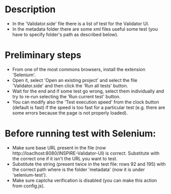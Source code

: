 # Description
- In the 'Validator.side' file there is a list of test for the Validator UI.
- In the metadata folder there are some xml files useful some test (you have to specify folder's path as described below).
  
# Preliminary steps
- From one of the most commons browsers, install the extension 'Selenium'.
- Open it, select 'Open an existing project' and select the file 'Validator.side' and then click the 'Run all tests' button.
- Wait for the end and if some test go wrong, select them individually and try to re-run selecting the 'Run current test' 
  button.
- You can modify also the 'Test execution speed' from the clock button (default is fast) if the speed is too fast for a
  particular test (e.g. there are some errors because the page is not properly loaded).
  
# Before running test with Selenium:
- Make sure base URL present in the file (now http://loaclhost:8080/INSPIRE-Validator-UI) is correct. Substitute with the 
  correct one if it isn't the URL you want to test.
- Substitute the <path> string (present twice in the test file: rows 92 and 195) with the correct path where is the folder 
  'metadata' (now it is under 'selenium-test').
- Make sure captcha verification is disabled (you can make this action from config.js).
